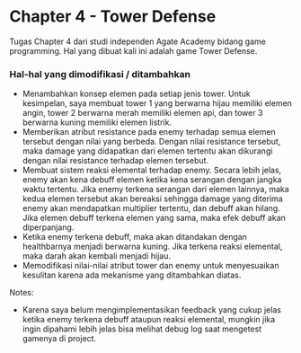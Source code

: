 # Chapter 4 - Tower Defense

Tugas Chapter 4 dari studi independen Agate Academy bidang game programming. Hal yang dibuat kali ini adalah game Tower Defense.

### Hal-hal yang dimodifikasi / ditambahkan

- Menambahkan konsep elemen pada setiap jenis tower. Untuk kesimpelan, saya membuat tower 1 yang berwarna hijau memiliki elemen angin, tower 2 berwarna merah memiliki elemen api, dan tower 3 berwarna kuning memiliki elemen listrik.
- Memberikan atribut resistance pada enemy terhadap semua elemen tersebut dengan nilai yang berbeda. Dengan nilai resistance tersebut, maka damage yang didapatkan dari elemen tertentu akan dikurangi dengan nilai resistance terhadap elemen tersebut.
- Membuat sistem reaksi elemental terhadap enemy. Secara lebih jelas, enemy akan kena debuff elemen ketika kena serangan dengan jangka waktu tertentu. Jika enemy terkena serangan dari elemen lainnya, maka kedua elemen tersebut akan bereaksi sehingga damage yang diterima enemy akan mendapatkan multiplier tertentu, dan debuff akan hilang. Jika elemen debuff terkena elemen yang sama, maka efek debuff akan diperpanjang.
- Ketika enemy terkena debuff, maka akan ditandakan dengan healthbarnya menjadi berwarna kuning. Jika terkena reaksi elemental, maka darah akan kembali menjadi hijau.
- Memodifikasi nilai-nilai atribut tower dan enemy untuk menyesuaikan kesulitan karena ada mekanisme yang ditambahkan diatas.

Notes:
- Karena saya belum mengimplementasikan feedback yang cukup jelas ketika enemy terkena debuff ataupun reaksi elemental, mungkin jika ingin dipahami lebih jelas bisa melihat debug log saat mengetest gamenya di project.
